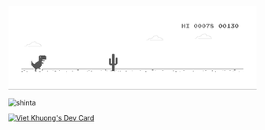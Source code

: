 ![shinta](dino.gif)

![shinta](anime-kimetsu.gif)


<a href="https://app.daily.dev/shinta"><img src="https://api.daily.dev/devcards/32d0e50c032845268747085c940f1eeb.png?r=9sw" width="400" alt="Viet Khuong's Dev Card"/></a>
